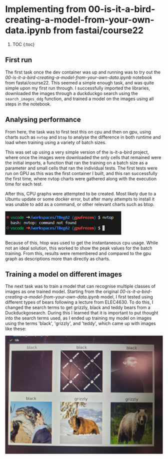 # Implementing from 00-is-it-a-bird-creating-a-model-from-your-own-data.ipynb from fastai/course22

1. TOC
{:toc}

## First run
The first task once the dev container was up and running was to try out the *00-is-it-a-bird-creating-a-model-from-your-own-data.ipynb* notebook from fastai/course22. This seemed a simple enough task, and was quite simple upon my first run through. I successfully imported the libraries, downloaded the images through a duckduckgo search using the `search_images_ddg` function, and trained a model on the images using all steps in the notebook.


## Analysing performance
From here, the task was to first test this on cpu and then on gpu, using charts such as `nvtop` and `btop` to analyse the difference in both runtime and load when training using a variety of batch sizes.

This was set up using a very simple version of the is-it-a-bird project, where once the images were downloaded the only cells that remained were the initial imports, a function that ran the training on a batch size as a parameter and small cells that ran the individual tests. The first tests were run on GPU as this was the first container I built, and this ran successfully the first time, where nvtop charts were gathered along with the execution time for each test.

After this, CPU graphs were attempted to be created. Most likely due to a Ubuntu update or some docker error, but after many attempts to install it was unable to add as a command, or other relevant charts such as btop.

![](/images/nvtop.png)

Because of this, htop was used to get the instantaneous cpu usage. While not an ideal solution, this worked to show the peak values for the batch training.
From this, results were remembered and compared to the gpu graph as descriptions more than directly as charts.


## Training a model on different images

The next task was to train a model that can recognise multiple classes of images as one trained model. Starting from the original *00-is-it-a-bird-creating-a-model-from-your-own-data.ipynb* model, I first tested using different types of bears following a lecture from ELEC4630. To do this, I changed the search terms to get grizzly, black and teddy bears from a Duckduckgosearch. During this I learned that it is important to put thought into the search terms used, as I ended up training my model on images using the terms 'black', 'grizzly', and 'teddy', which came up with images like these:

![](/images/bears.jpg)

